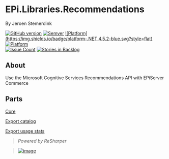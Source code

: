 ﻿# EPi.Libraries.Recommendations

By Jeroen Stemerdink


[![GitHub version](https://badge.fury.io/gh/jstemerdink%2FEPi.Libraries.Recommendations.svg)](http://badge.fury.io/gh/jstemerdink%2FEPi.Libraries.Recommendations)
[![Semver](http://img.shields.io/SemVer/2.0.0.png)](http://semver.org/spec/v2.0.0.html)
[![Platform](https://img.shields.io/badge/platform-.NET 4.5.2-blue.svg?style=flat)](https://msdn.microsoft.com/en-us/library/w0x726c2%28v=vs.110%29.aspx)
[![Platform](https://img.shields.io/badge/EPiServer-%209.12.0-orange.svg?style=flat)](http://world.episerver.com/cms/)  
[![Issue Count](https://codeclimate.com/github/jstemerdink/EPi.Libraries.Recommendations/badges/issue_count.svg)](https://codeclimate.com/github/jstemerdink/EPi.Libraries.Recommendations)
[![Stories in Backlog](https://badge.waffle.io/EPi.Libraries.Recommendations.svg?label=enhancement&title=Backlog)](http://waffle.io/jstemerdink/EPi.Libraries.Recommendations)

## About
Use the Microsoft Cognitive Services Recommendations API with EPiServer Commerce

## Parts

[Core](README.md)

[Export catalog](../EPi.Libraries.Recommendations.CatalogExportJob/README.md)

[Export usage stats](../EPi.Libraries.Recommendations.UsageExportJob/README.md)


> *Powered by ReSharper*

> [![image](http://resources.jetbrains.com/assets/media/open-graph/jetbrains_250x250.png)](http://jetbrains.com)

